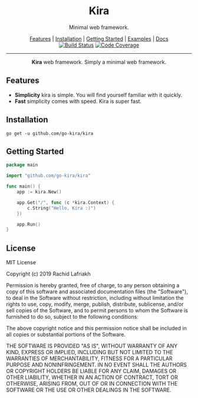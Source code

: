 <p align="center">
  <h1 align="center">Kira</h1>
  <p align="center">Minimal web framework.</p>
</p>

<p align="center">
  <a href="#features">Features</a> |
  <a href="#installation">Installation</a> |
  <a href="#getting-started">Getting Started</a> |
  <a href="#examples">Examples</a> |
  <a href="#docs">Docs</a> <br/>
  <a href="https://travis-ci.com/go-kira/kira"><img src="https://api.travis-ci.com/go-kira/kira.svg?branch=master" alt="Build Status"></a>
  <a href="https://codecov.io/gh/go-kira/kira"><img src="https://codecov.io/gh/go-kira/kira/branch/master/graph/badge.svg" alt="Code Coverage"/></a>
</p>

---

<p align="center">
  <p align="center"><b>Kira</b> web framework. Simply a minimal web framework.</p>
</p>

## Features

- **Simplicity** kira is simple. You will find yourself familiar with it quickly.
- **Fast** simplicity comes with speed. Kira is super fast.

## Installation

    go get -u github.com/go-kira/kira

## Getting Started

```go
package main

import "github.com/go-kira/kira"

func main() {
    app := kira.New()

    app.Get("/", func (c *kira.Context) {
        c.String("Hello, Kira :)")
    })

    app.Run()
}
```

## License

MIT License

Copyright (c) 2019 Rachid Lafriakh

Permission is hereby granted, free of charge, to any person obtaining a copy
of this software and associated documentation files (the "Software"), to deal
in the Software without restriction, including without limitation the rights
to use, copy, modify, merge, publish, distribute, sublicense, and/or sell
copies of the Software, and to permit persons to whom the Software is
furnished to do so, subject to the following conditions:

The above copyright notice and this permission notice shall be included in all
copies or substantial portions of the Software.

THE SOFTWARE IS PROVIDED "AS IS", WITHOUT WARRANTY OF ANY KIND, EXPRESS OR
IMPLIED, INCLUDING BUT NOT LIMITED TO THE WARRANTIES OF MERCHANTABILITY,
FITNESS FOR A PARTICULAR PURPOSE AND NONINFRINGEMENT. IN NO EVENT SHALL THE
AUTHORS OR COPYRIGHT HOLDERS BE LIABLE FOR ANY CLAIM, DAMAGES OR OTHER
LIABILITY, WHETHER IN AN ACTION OF CONTRACT, TORT OR OTHERWISE, ARISING FROM,
OUT OF OR IN CONNECTION WITH THE SOFTWARE OR THE USE OR OTHER DEALINGS IN THE
SOFTWARE.